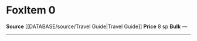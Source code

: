 ﻿---
id: '1679'
item_category: Animals and Gear
item_subcategory: Animals
level: '0'
name: Fox
price: 8 sp
rarity: Common
source: '[[DATABASE/source/Travel Guide|Travel Guide]]'
subcategory: animalgear
type: Item

---
# Fox<span class="item-type">Item 0</span>

**Source** [[DATABASE/source/Travel Guide|Travel Guide]]
**Price** 8 sp
**Bulk** —

---